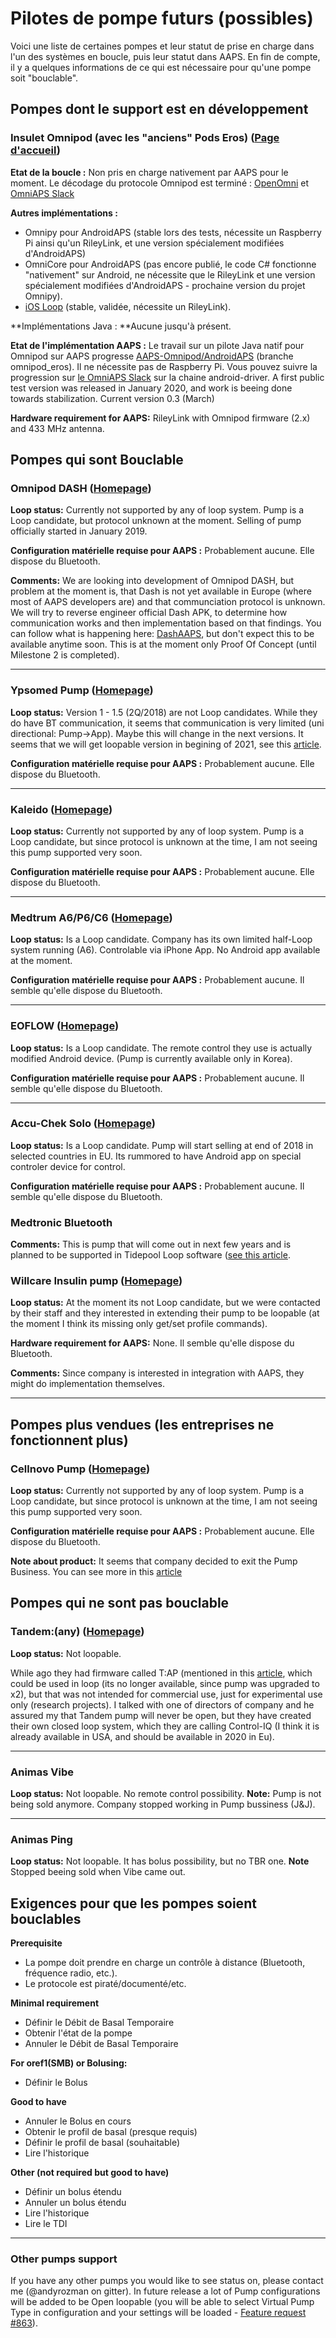 # Pilotes de pompe futurs (possibles)

Voici une liste de certaines pompes et leur statut de prise en charge dans l'un des systèmes en boucle, puis leur statut dans AAPS. En fin de compte, il y a quelques informations de ce qui est nécessaire pour qu'une pompe soit "bouclable".

## Pompes dont le support est en développement

### Insulet Omnipod (avec les "anciens" Pods Eros) ([Page d'accueil](https://www.myomnipod.com/en-gb/about/how-to-use))

**Etat de la boucle :** Non pris en charge nativement par AAPS pour le moment. Le décodage du protocole Omnipod est terminé : [OpenOmni](http://www.openomni.org/) et [OmniAPS Slack](https://omniaps.slack.com/)

**Autres implémentations :**

- Omnipy pour AndroidAPS (stable lors des tests, nécessite un Raspberry Pi ainsi qu'un RileyLink, et une version spécialement modifiées d'AndroidAPS) 
- OmniCore pour AndroidAPS (pas encore publié, le code C# fonctionne "nativement" sur Android, ne nécessite que le RileyLink et une version spécialement modifiées d'AndroidAPS - prochaine version du projet Omnipy).
- [iOS Loop](https://loopkit.github.io/loopdocs/) (stable, validée, nécessite un RileyLink).

**Implémentations Java : **Aucune jusqu'à présent.

**Etat de l'implémentation AAPS :** Le travail sur un pilote Java natif pour Omnipod sur AAPS progresse [AAPS-Omnipod/AndroidAPS](https://github.com/AAPS-Omnipod/AndroidAPS) (branche omnipod_eros). Il ne nécessite pas de Raspberry Pi. Vous pouvez suivre la progression sur [le OmniAPS Slack](https://omniaps.slack.com/) sur la chaine android-driver. A first public test version was released in January 2020, and work is beeing done towards stabilization. Current version 0.3 (March)

**Hardware requirement for AAPS:** RileyLink with Omnipod firmware (2.x) and 433 MHz antenna.

## Pompes qui sont Bouclable

### Omnipod DASH ([Homepage](https://www.myomnipod.com/DASH))

**Loop status:** Currently not supported by any of loop system. Pump is a Loop candidate, but protocol unknown at the moment. Selling of pump officially started in January 2019.

**Configuration matérielle requise pour AAPS :** Probablement aucune. Elle dispose du Bluetooth.

**Comments:** We are looking into development of Omnipod DASH, but problem at the moment is, that Dash is not yet available in Europe (where most of AAPS developers are) and that communciation protocol is unknown. We will try to reverse engineer official Dash APK, to determine how communication works and then implementation based on that findings. You can follow what is happening here: [DashAAPS](https://github.com/andyrozman/DashAAPS/projects/1), but don't expect this to be available anytime soon. This is at the moment only Proof Of Concept (until Milestone 2 is completed).

* * *

### Ypsomed Pump ([Homepage](https://www.ypsomed.com/en/diabetes-care-mylife.html))

**Loop status:** Version 1 - 1.5 (2Q/2018) are not Loop candidates. While they do have BT communication, it seems that communication is very limited (uni directional: Pump->App). Maybe this will change in the next versions. It seems that we will get loopable version in begining of 2021, see this [article](https://www.ypsomed.com/en/media/details/ypsomed-and-dexcom-enter-into-partnership-to-drive-closed-loop-system.html?fbclid=IwAR3gYSMz8dvPARYgbj5djm4Yxa7JdFthfzOrrg94C9Bigj6RGeycxSfGHyg).

**Configuration matérielle requise pour AAPS :** Probablement aucune. Elle dispose du Bluetooth.

* * *

### Kaleido ([Homepage](https://www.hellokaleido.com/))

**Loop status:** Currently not supported by any of loop system. Pump is a Loop candidate, but since protocol is unknown at the time, I am not seeing this pump supported very soon.

**Configuration matérielle requise pour AAPS :** Probablement aucune. Elle dispose du Bluetooth.

* * *

### Medtrum A6/P6/C6 ([Homepage](http://www.medtrum.com/P6.html))

**Loop status:** Is a Loop candidate. Company has its own limited half-Loop system running (A6). Controlable via iPhone App. No Android app available at the moment.

**Configuration matérielle requise pour AAPS :** Probablement aucune. Il semble qu'elle dispose du Bluetooth.

* * *

### EOFLOW ([Homepage](http://www.eoflow.com/eng/main/main.html))

**Loop status:** Is a Loop candidate. The remote control they use is actually modified Android device. (Pump is currently available only in Korea).

**Configuration matérielle requise pour AAPS :** Probablement aucune. Il semble qu'elle dispose du Bluetooth.

* * *

### Accu-Chek Solo ([Homepage](https://www.roche.com/media/releases/med-cor-2018-07-23.htm))

**Loop status:** Is a Loop candidate. Pump will start selling at end of 2018 in selected countries in EU. Its rummored to have Android app on special controler device for control.

**Configuration matérielle requise pour AAPS :** Probablement aucune. Il semble qu'elle dispose du Bluetooth.

### Medtronic Bluetooth

**Comments:** This is pump that will come out in next few years and is planned to be supported in Tidepool Loop software ([see this article](https://www.tidepool.org/blog/tidepool-loop-medtronic-collaboration).

### Willcare Insulin pump ([Homepage](http://en.shinmyungmedi.com))

**Loop status:** At the moment its not Loop candidate, but we were contacted by their staff and they interested in extending their pump to be loopable (at the moment I think its missing only get/set profile commands).

**Hardware requirement for AAPS:** None. Il semble qu'elle dispose du Bluetooth.

**Comments:** Since company is interested in integration with AAPS, they might do implementation themselves.

* * *

## Pompes plus vendues (les entreprises ne fonctionnent plus)

### Cellnovo Pump ([Homepage](https://www.cellnovo.com/en/homepage))

**Loop status:** Currently not supported by any of loop system. Pump is a Loop candidate, but since protocol is unknown at the time, I am not seeing this pump supported very soon.

**Configuration matérielle requise pour AAPS :** Probablement aucune. Elle dispose du Bluetooth.

**Note about product:** It seems that company decided to exit the Pump Business. You can see more in this [article](https://diabetogenic.wordpress.com/2019/04/01/and-then-cellnovo-disappeared/?fbclid=IwAR12Ow6gVbEOuD1zw7aNjBwqj5_aPkPipteHY1VHBvT3mchlH2y7Us6ZeAU)

## Pompes qui ne sont pas bouclable

### Tandem:(any) ([Homepage](https://www.tandemdiabetes.com/))

**Loop status:** Not loopable.

While ago they had firmware called T:AP (mentioned in this [article](https://www.liebertpub.com/doi/full/10.1089/dia.2018.0278?url_ver=Z39.88-2003&rfr_id=ori%3Arid%3Acrossref.org&rfr_dat=cr_pub%3Dpubmed&), which could be used in loop (its no longer available, since pump was upgraded to x2), but that was not intended for commercial use, just for experimental use only (research projects). I talked with one of directors of company and he assured my that Tandem pump will never be open, but they have created their own closed loop system, which they are calling Control-IQ (I think it is already available in USA, and should be available in 2020 in Eu).

* * *

### Animas Vibe

**Loop status:** Not loopable. No remote control possibility. **Note:** Pump is not being sold anymore. Company stopped working in Pump bussiness (J&J).

* * *

### Animas Ping

**Loop status:** Not loopable. It has bolus possibility, but no TBR one. **Note** Stopped beeing sold when Vibe came out.

## Exigences pour que les pompes soient bouclables

**Prerequisite**

- La pompe doit prendre en charge un contrôle à distance (Bluetooth, fréquence radio, etc.).
- Le protocole est piraté/documenté/etc.

**Minimal requirement**

- Définir le Débit de Basal Temporaire
- Obtenir l'état de la pompe
- Annuler le Débit de Basal Temporaire

**For oref1(SMB) or Bolusing:**

- Définir le Bolus

**Good to have**

- Annuler le Bolus en cours
- Obtenir le profil de basal (presque requis)
- Définir le profil de basal (souhaitable)
- Lire l'historique 

**Other (not required but good to have)**

- Définir un bolus étendu
- Annuler un bolus étendu
- Lire l'historique
- Lire le TDI

* * *

### Other pumps support

If you have any other pumps you would like to see status on, please contact me (@andyrozman on gitter). In future release a lot of Pump configurations will be added to be Open loopable (you will be able to select Virtual Pump Type in configuration and your settings will be loaded - [Feature request #863](https://github.com/MilosKozak/AndroidAPS/issues/863)).